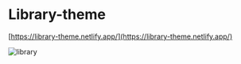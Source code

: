 # Library-theme

[https://library-theme.netlify.app/](https://library-theme.netlify.app/)

![library](https://github.com/prachiguptadev/Javascript-Projects/assets/117148255/46b3dc30-0550-4602-96d3-55b9181c64b8)
